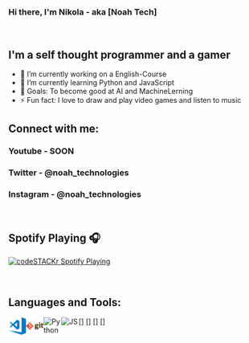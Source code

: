 ### Hi there, I'm Nikola - aka [Noah Tech]

<br />

## I'm a self thought programmer and a gamer

- 🔭 I’m currently working on a English-Course 
- 🌱 I’m currently learning Python and JavaScript 
- 🥅 Goals: To become good at AI and MachineLerning
- ⚡ Fun fact: I love to draw and play video games and listen to music

## Connect with me:

### Youtube - SOON
### Twitter - @noah_technologies
### Instagram - @noah_technologies

<br />

## Spotify Playing 🎧
[<img src="https://now-playing-codestackr.vercel.app/api/spotify-playing" alt="codeSTACKr Spotify Playing" width="350" />](https://open.spotify.com/track/7iwnyFLjOXxdWFEkYGreuW)

<br />

## Languages and Tools:

[<img align="left" alt="Visual Studio Code" width="35px" src="https://raw.githubusercontent.com/github/explore/80688e429a7d4ef2fca1e82350fe8e3517d3494d/topics/visual-studio-code/visual-studio-code.png" />]
[<img align="left" alt="Git" width="35px" src="https://raw.githubusercontent.com/github/explore/80688e429a7d4ef2fca1e82350fe8e3517d3494d/topics/git/git.png" />]
[<img align="left" alt="Python" width="35px" src="https://github.com/jalbertsr/logo-badge-images/blob/master/img/rsz_python.png" />]
[<img align="left" alt="JS" width="35px" src="http://3con14.biz/code/_data/js/intro/js-logo.png" />]

<br />

